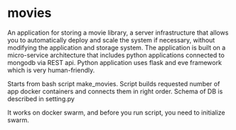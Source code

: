 # movies
An application for storing a movie library, a server infrastructure that allows you to automatically deploy and scale the system if necessary, without modifying the application and storage system.
The application is built on a micro-service architecture that includes python applications connected to mongodb via REST api.
Python application uses flask and eve framework which is very human-friendly.

Starts from bash script make_movies. Script builds requested number of app docker containers and connects them in right order.
Schema of DB is described in setting.py

It works on docker swarm, and before you run script, you need to initialize swarm.
